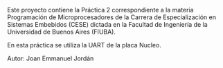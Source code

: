 Este proyecto contiene la Práctica 2  correspondiente a la materia Programación de Microprocesadores 
de la Carrera de Especialización en Sistemas Embebidos (CESE) dictada en la Facultad de Ingeniería de 
la Universidad de Buenos Aires (FIUBA).

En esta práctica se utiliza la UART de la placa Nucleo.

Autor: Joan Emmanuel Jordán
